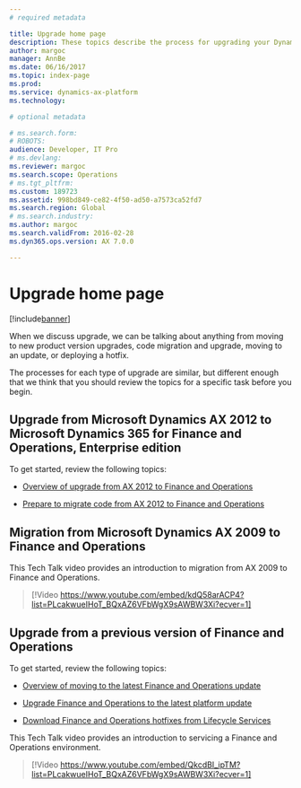 ```yaml
---
# required metadata

title: Upgrade home page
description: These topics describe the process for upgrading your Dynamics 365 for Finance and Operations environment and data.
author: margoc
manager: AnnBe
ms.date: 06/16/2017
ms.topic: index-page
ms.prod: 
ms.service: dynamics-ax-platform
ms.technology: 

# optional metadata

# ms.search.form: 
# ROBOTS: 
audience: Developer, IT Pro
# ms.devlang: 
ms.reviewer: margoc
ms.search.scope: Operations
# ms.tgt_pltfrm: 
ms.custom: 189723
ms.assetid: 998bd849-ce82-4f50-ad50-a7573ca52fd7
ms.search.region: Global
# ms.search.industry: 
ms.author: margoc
ms.search.validFrom: 2016-02-28
ms.dyn365.ops.version: AX 7.0.0

---
```


# Upgrade home page

[!include[banner](../includes/banner.md)]

When we discuss upgrade, we can be talking about anything from moving to new product version upgrades, code migration and upgrade, moving to an update, or deploying a hotfix. 

The processes for each type of upgrade are similar, but different enough that we think that you should review the topics for a specific task before you begin.

## Upgrade from Microsoft Dynamics AX 2012 to Microsoft Dynamics 365 for Finance and Operations, Enterprise edition

To get started, review the following topics:

- [Overview of upgrade from AX 2012 to Finance and Operations](upgrade-overview-2012.md)

- [Prepare to migrate code from AX 2012 to Finance and Operations](prepare-migration.md)

## Migration from Microsoft Dynamics AX 2009 to Finance and Operations
This Tech Talk video provides an introduction to migration from AX 2009 to Finance and Operations.

> [!Video https://www.youtube.com/embed/kdQ58arACP4?list=PLcakwueIHoT_BQxAZ6VFbWgX9sAWBW3Xi?ecver=1]

## Upgrade from a previous version of Finance and Operations

To get started, review the following topics:

- [Overview of moving to the latest Finance and Operations update](upgrade-latest-update.md)

- [Upgrade Finance and Operations to the latest platform update](upgrade-latest-platform-update.md)

- [Download Finance and Operations hotfixes from Lifecycle Services](download-hotfix-lcs.md)

This Tech Talk video provides an introduction to servicing a Finance and Operations environment.

> [!Video https://www.youtube.com/embed/QkcdBI_ipTM?list=PLcakwueIHoT_BQxAZ6VFbWgX9sAWBW3Xi?ecver=1]
